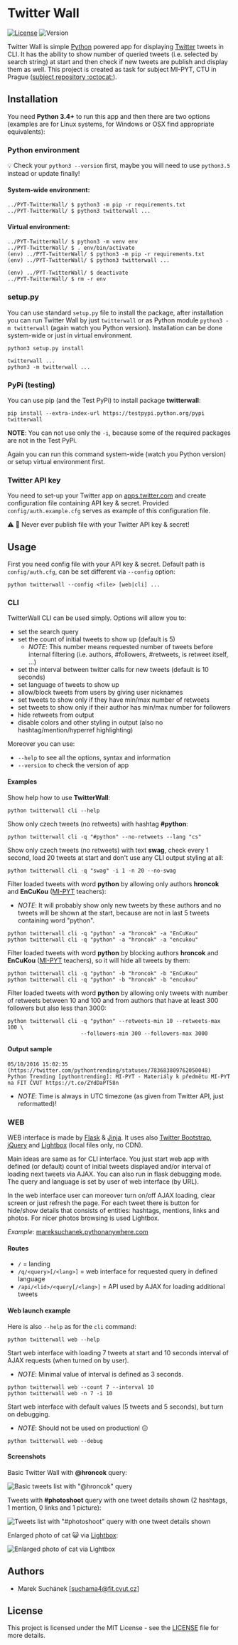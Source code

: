 # Twitter Wall

[![License](https://img.shields.io/badge/license-MIT-blue.svg)](LICENSE) 
![Version](https://img.shields.io/badge/release-v0.3-orange.svg)


Twitter Wall is simple [Python](https://www.python.org) powered app for 
displaying [Twitter](https://twitter.com) tweets in CLI. It has the ability 
to show number of queried tweets (i.e. selected by search string) at start 
and then check if new tweets are publish and display them as well. This 
project is created as task for subject MI-PYT, CTU in Prague 
([subject repository :octocat:](https://github.com/cvut/MI-PYT)). 

## Installation

You need **Python 3.4+** to run this app and then there are two options
(examples are for Linux systems, for Windows or OSX find appropriate 
equivalents):

### Python environment

:bulb: Check your `python3 --version` first, maybe you will need to use
`python3.5` instead or update finally!

#### System-wide environment:

```
../PYT-TwitterWall/ $ python3 -m pip -r requirements.txt
../PYT-TwitterWall/ $ python3 twitterwall ...
```

#### Virtual environment:

```
../PYT-TwitterWall/ $ python3 -m venv env
../PYT-TwitterWall/ $ . env/bin/activate
(env) ../PYT-TwitterWall/ $ python3 -m pip -r requirements.txt
(env) ../PYT-TwitterWall/ $ python3 twitterwall ...

(env) ../PYT-TwitterWall/ $ deactivate
../PYT-TwitterWall/ $ rm -r env
```

### setup.py

You can use standard `setup.py` file to install the package, after 
installation you can run Twitter Wall by just `twitterwall` or as
Python module `python3 -m twitterwall` (again watch you Python version). 
Installation can be done system-wide or just in virtual environment.

```
python3 setup.py install

twitterwall ...
python3 -m twitterwall ...
```

### PyPi (testing)

You can use pip (and the Test PyPi) to install package **twitterwall**:

```
pip install --extra-index-url https://testpypi.python.org/pypi twitterwall
```

__NOTE__: You can not use only the `-i`, because some of the required 
packages are not in the Test PyPi.

Again you can run this command system-wide (watch you Python version) or
setup virtual environment first.


### Twitter API key

You need to set-up your Twitter app on [apps.twitter.com](https://apps.twitter.com/) 
and create configuration file containing API key & secret. Provided 
`config/auth.example.cfg` serves as example of this configuration file. 

:warning: :closed_lock_with_key: Never ever publish file with your Twitter 
API key & secret! 


## Usage

First you need config file with your API key & secret. Default path is `config/auth.cfg`, 
can be set different via `--config` option:

```
python twitterwall --config <file> [web|cli] ...
```

### CLI

TwitterWall CLI can be used simply. Options will allow you to:

* set the search query
* set the count of initial tweets to show up (default is 5)
  * _NOTE_: This number means requested number of tweets before internal filtering (i.e.
authors, #followers, #retweets, is retweet itself, ...)
* set the interval between twitter calls for new tweets (default is 10 seconds)
* set language of tweets to show up
* allow/block tweets from users by giving user nicknames
* set tweets to show only if they have min/max number of retweets
* set tweets to show only if their author has min/max number for followers
* hide retweets from output
* disable colors and other styling in output (also no hashtag/mention/hyperref highlighting)

Moreover you can use:

* `--help` to see all the options, syntax and information
* `--version` to check the version of app

#### Examples

Show help how to use **TwitterWall**:

```
python twitterwall cli --help
```

Show only czech tweets (no retweets) with hashtag **#python**:

```
python twitterwall cli -q "#python" --no-retweets --lang "cs"
```

Show only czech tweets (no retweets) with text **swag**, 
check every 1 second, load 20 tweets at start and don't use any 
CLI output styling at all:

```
python twitterwall cli -q "swag" -i 1 -n 20 --no-swag
```

Filter loaded tweets with word **python** by allowing only authors **hroncok** 
and **EnCuKou** ([MI-PYT](https://github.com/cvut/MI-PYT) teachers):

* _NOTE_: It will probably show only new tweets by these authors and no tweets 
will be shown at the start, because are not in last 5 tweets containing word "python".

```
python twitterwall cli -q "python" -a "hroncok" -a "EnCuKou"
python twitterwall cli -q "python" -a "hroncok" -a "encukou"
```

Filter loaded tweets with word **python** by blocking authors **hroncok** 
and **EnCuKou** ([MI-PYT](https://github.com/cvut/MI-PYT) teachers), so it
will hide all tweets by them:

```
python twitterwall cli -q "python" -b "hroncok" -b "EnCuKou"
python twitterwall cli -q "python" -b "hroncok" -b "encukou"
```

Filter loaded tweets with word **python** by allowing only tweets with 
number of retweets between 10 and 100 and from authors that have at least
300 followers but also less than 3000:

```
python twitterwall cli -q "python" --retweets-min 10 --retweets-max 100 \
                       --followers-min 300 --followers-max 3000
```

#### Output sample

```
05/10/2016 15:02:35 (https://twitter.com/pythontrending/statuses/783683809762050048)
Python Trending [pythontrending]: MI-PYT - Materiály k předmětu MI-PYT na FIT ČVUT https://t.co/ZYdDaPT58n
```

  * _NOTE_: Time is always in UTC timezone (as given from Twitter API, just reformatted)!
  
### WEB

WEB interface is made by [Flask](http://flask.pocoo.org) & [Jinja](http://jinja.pocoo.org). 
It uses also [Twitter Bootstrap](http://getbootstrap.com), [jQuery](https://jquery.com)
and [Lightbox](http://lokeshdhakar.com/projects/lightbox2/) (local files only, no CDN).

Main ideas are same as for CLI interface. You just start web app with defined 
(or default) count of initial tweets displayed and/or interval of loading next
tweets via AJAX. You can also run in flask debugging mode. The query and language
is set by user of web interface (by URL). 

In the web interface user can moreover turn on/off AJAX loading, clear screen or 
just refresh the page. For each tweet there is button for hide/show details that
consists of entities: hashtags, mentions, links and photos. For nicer photos browsing
is used Lightbox.

_Example_: [mareksuchanek.pythonanywhere.com](http://mareksuchanek.pythonanywhere.com/)

#### Routes

  * `/` = landing
  * `/q/<query>[/<lang>]` = web interface for requested query in defined language
  * `/api/<lid>/<query[/<lang>]` = API used by AJAX for loading additional tweets

#### Web launch example

Here is also `--help` as for the `cli` command: 

```
python twitterwall web --help
```

Start web interface with loading 7 tweets at start and 10 seconds interval of AJAX requests (when turned on by user). 

  * _NOTE_: Minimal value of interval is defined as 3 seconds.
  
```
python twitterwall web --count 7 --interval 10
python twitterwall web -n 7 -i 10
```

Start web interface with default values (5 tweets and 5 seconds), but turn on debugging.

  * _NOTE_: Should not be used on production! :confounded:

```
python twitterwall web --debug
```

#### Screenshots

Basic Twitter Wall with **@hroncok** query:

![Basic tweets list with "@hroncok" query](http://marsu.9e.cz/github/twitterwall-basic.png)

Tweets with **#photoshoot** query with one tweet details shown (2 hashtags, 1 mention, 0 links and 1 picture):

![Tweets list with "#photoshoot" query with one tweet details shown ](http://marsu.9e.cz/github/twitterwall-details.png)

Enlarged photo of cat :smiley_cat: via [Lightbox](http://lokeshdhakar.com/projects/lightbox2/):

![Enlarged photo of cat via Lightbox](http://marsu.9e.cz/github/twitterwall-lightbox.png)

## Authors

*  Marek Suchánek [[suchama4@fit.cvut.cz](mailto:suchama4@fit.cvut.cz)]

## License

This project is licensed under the MIT License - see the [LICENSE](LICENSE) 
file for more details.

